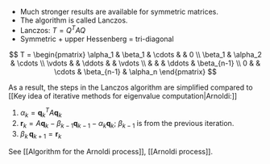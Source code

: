 - Much stronger results are available for symmetric matrices.
- The algorithm is called Lanczos.
- Lanczos: $T = Q^T A Q$
- Symmetric + upper Hessenberg = tri-diagonal

$$
T =
\begin{pmatrix}
\alpha_1 & \beta_1 & \cdots & & 0 \\
\beta_1 & \alpha_2 & \cdots \\
\vdots & & \ddots & & \vdots \\
& & & \ddots & \beta_{n-1} \\
0 & & \cdots & \beta_{n-1} & \alpha_n
\end{pmatrix}
$$

As a result, the steps in the Lanczos algorithm are simplified compared to [[Key idea of iterative methods for eigenvalue computation|Arnoldi:]]

1. $\alpha_k = \boldsymbol q_{k}^T A \boldsymbol q_k$
2. $\boldsymbol r_k = A \boldsymbol q_k - \beta_{k-1} \boldsymbol q_{k-1} - \alpha_k \boldsymbol q_k$; $\beta_{k-1}$ is from the previous iteration.
3. $\beta_k \, \boldsymbol q_{k+1} = \boldsymbol r_k$

See [[Algorithm for the Arnoldi process]], [[Arnoldi process]].
